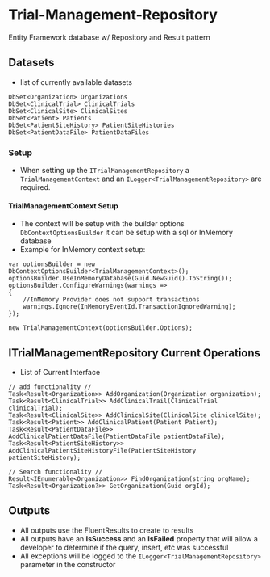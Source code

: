 # Trial-Management-Repository

Entity Framework database w/ Repository and Result pattern

## Datasets

- list of currently available datasets

```
DbSet<Organization> Organizations
DbSet<ClinicalTrial> ClinicalTrials
DbSet<ClinicalSite> ClinicalSites
DbSet<Patient> Patients
DbSet<PatientSiteHistory> PatientSiteHistories
DbSet<PatientDataFile> PatientDataFiles
```

### Setup

- When setting up the `ITrialManagementRepository` a `TrialManagementContext`
  and an `ILogger<TrialManagementRepository>` are required.

#### TrialManagementContext Setup

- The context will be setup with the builder options `DbContextOptionsBuilder`
  it can be setup with a sql or InMemory database
- Example for InMemory context setup:

```
var optionsBuilder = new DbContextOptionsBuilder<TrialManagementContext>();
optionsBuilder.UseInMemoryDatabase(Guid.NewGuid().ToString());
optionsBuilder.ConfigureWarnings(warnings =>
{
    //InMemory Provider does not support transactions
    warnings.Ignore(InMemoryEventId.TransactionIgnoredWarning);
});

new TrialManagementContext(optionsBuilder.Options);
```

## ITrialManagementRepository Current Operations

- List of Current Interface

```
// add functionality //
Task<Result<Organization>> AddOrganization(Organization organization);
Task<Result<ClinicalTrial>> AddClinicalTrail(ClinicalTrial clinicalTrial);
Task<Result<ClinicalSite>> AddClinicalSite(ClinicalSite clinicalSite);
Task<Result<Patient>> AddClinicalPatient(Patient Patient);
Task<Result<PatientDataFile>> AddClinicalPatientDataFile(PatientDataFile patientDataFile);
Task<Result<PatientSiteHistory>> AddClinicalPatientSiteHistoryFile(PatientSiteHistory patientSiteHistory);

// Search functionality //
Result<IEnumerable<Organization>> FindOrganization(string orgName);
Task<Result<Organization?>> GetOrganization(Guid orgId);
```

## Outputs

- All outputs use the FluentResults to create to results
- All outputs have an **IsSuccess** and an **IsFailed** property that will allow
  a developer to determine if the query, insert, etc was successful
- All exceptions will be logged to the `ILogger<TrialManagementRepository>`
  parameter in the constructor

